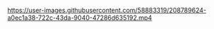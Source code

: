 
https://user-images.githubusercontent.com/58883319/208789624-a0ec1a38-722c-43da-9040-47286d635192.mp4

